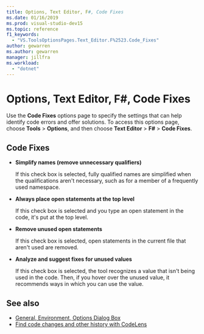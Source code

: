 ```yaml
---
title: Options, Text Editor, F#, Code Fixes
ms.date: 01/16/2019
ms.prod: visual-studio-dev15
ms.topic: reference
f1_keywords:
  - "VS.ToolsOptionsPages.Text_Editor.F%2523.Code_Fixes"
author: gewarren
ms.author: gewarren
manager: jillfra
ms.workload:
  - "dotnet"
---
```

# Options, Text Editor, F#, Code Fixes

Use the **Code Fixes** options page to specify the settings that can help identify code errors and offer solutions. To access this options page, choose **Tools** > **Options**, and then choose **Text Editor** > **F#** > **Code Fixes**.

## Code Fixes

- **Simplify names (remove unnecessary qualifiers)**

   If this check box is selected, fully qualified names are simplified when the qualifications aren't necessary, such as for a member of a frequently used namespace.

- **Always place open statements at the top level**

   If this check box is selected and you type an open statement in the code, it's put at the top level.

- **Remove unused open statements**

   If this check box is selected, open statements in the current file that aren't used are removed.

- **Analyze and suggest fixes for unused values**

   If this check box is selected, the tool recognizes a value that isn't being used in the code. Then, if you hover over the unused value, it recommends ways in which you can use the value.

## See also

- [General, Environment, Options Dialog Box](../../ide/reference/general-environment-options-dialog-box.md)
- [Find code changes and other history with CodeLens](../../ide/find-code-changes-and-other-history-with-codelens.md)